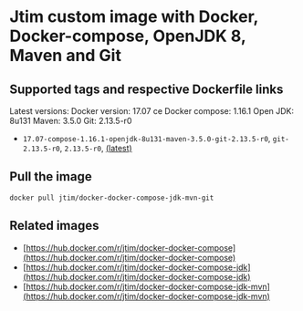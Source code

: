 # Jtim custom image with Docker, Docker-compose, OpenJDK 8, Maven and Git 

## Supported tags and respective Dockerfile links

Latest versions:
Docker version: 17.07 ce
Docker compose: 1.16.1
Open JDK: 8u131
Maven: 3.5.0
Git: 2.13.5-r0

* `17.07-compose-1.16.1-openjdk-8u131-maven-3.5.0-git-2.13.5-r0`, `git-2.13.5-r0`, `2.13.5-r0`, [(latest)](https://github.com/j-tim/docker-docker-compose-jdk-mvn-git/blob/master/Dockerfile)  

## Pull the image 

```shell
docker pull jtim/docker-docker-compose-jdk-mvn-git
```

## Related images

* [https://hub.docker.com/r/jtim/docker-docker-compose](https://hub.docker.com/r/jtim/docker-docker-compose)
* [https://hub.docker.com/r/jtim/docker-docker-compose-jdk](https://hub.docker.com/r/jtim/docker-docker-compose-jdk)
* [https://hub.docker.com/r/jtim/docker-docker-compose-jdk-mvn](https://hub.docker.com/r/jtim/docker-docker-compose-jdk-mvn)